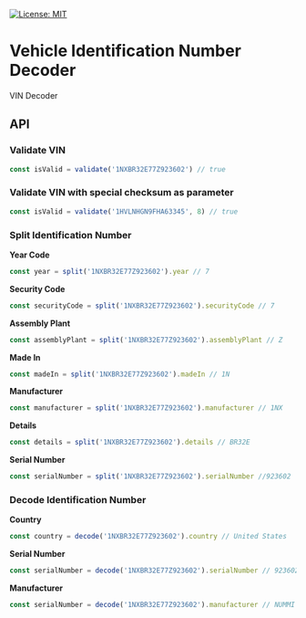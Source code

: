 
[![License: MIT](https://img.shields.io/badge/License-MIT-yellow.svg)](https://opensource.org/licenses/MIT)



# Vehicle Identification Number Decoder
VIN Decoder

## API

### Validate VIN

```javascript
const isValid = validate('1NXBR32E77Z923602') // true
```
### Validate VIN with special checksum as parameter

```javascript
const isValid = validate('1HVLNHGN9FHA63345', 8) // true
```

### Split Identification Number

**Year Code**
```javascript
const year = split('1NXBR32E77Z923602').year // 7
```

**Security Code**
```javascript
const securityCode = split('1NXBR32E77Z923602').securityCode // 7
```

**Assembly Plant**
```javascript
const assemblyPlant = split('1NXBR32E77Z923602').assemblyPlant // Z
```

**Made In**
```javascript
const madeIn = split('1NXBR32E77Z923602').madeIn // 1N
```

**Manufacturer**
```javascript
const manufacturer = split('1NXBR32E77Z923602').manufacturer // 1NX
```

**Details**
```javascript
const details = split('1NXBR32E77Z923602').details // BR32E
```

**Serial Number**
```javascript
const serialNumber = split('1NXBR32E77Z923602').serialNumber //923602
```

### Decode Identification Number

**Country**
```javascript
const country = decode('1NXBR32E77Z923602').country // United States
```

**Serial Number**
```javascript
const serialNumber = decode('1NXBR32E77Z923602').serialNumber // 923602
```

**Manufacturer**
```javascript
const serialNumber = decode('1NXBR32E77Z923602').manufacturer // NUMMI USA
```